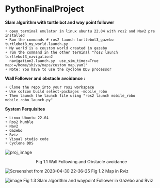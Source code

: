 # PythonFinalProject

**Slam algorithm with turtle bot and way point follower**

    • open terminal emulator in linux ubuntu 22.04 with ros2 and Nav2 pre installed 
    • Run the commands # ros2 launch turtlebot3_gazebo turtlebot3_my_world.launch.py 
    • My world is a coustom world created in gazebo 
    • run the command in the other terminal "ros2 launch turtlebot3_navigation2 
      navigation2.launch.py	 use_sim_time:=True map:=/home/shiva/maps/custom_map.yaml"
    • Note: You have to use the cyclone DDS processor 

**Wall Follower and obstacle avoidance :**

    • Clone the repo into your ros2 workspace 
    • Use colcon build select-packages -mobile_robo
    • Then launch the launch file using "ros2 launch mobile_robo mobile_robo_launch.py"

**System Perquisites**

    • Linux Ubuntu 22.04 
    • Ros2 humble 
    • Nav2 
    • Gazebo 
    • Rviz 
    • Visual studio code 
    • Cyclone DDS
    
![proj_image](https://github.com/shivasamkumar/PythonFinalProject/assets/83110296/6a17d736-8ff0-4ae2-aaf9-170d60bec624)

<p style="text-align: center;">Fig 1.1  Wall Following and Obstacle avoidance</p>

![Screenshot from 2023-04-30 22-36-25](https://github.com/shivasamkumar/PythonFinalProject/assets/83110296/c77ad981-579f-4081-8c3e-2028049b3e91)
                               Fig 1.2  Map in Rviz  

![image](https://github.com/shivasamkumar/PythonFinalProject/assets/83110296/65ce038a-d478-40d5-b69d-ff1cf8e82567)
                               Fig 1.3 Slam algorithm and waypoint Follower in Gazebo and Rviz 

